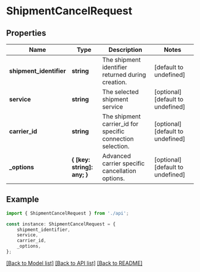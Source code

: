 # ShipmentCancelRequest


## Properties

Name | Type | Description | Notes
------------ | ------------- | ------------- | -------------
**shipment_identifier** | **string** | The shipment identifier returned during creation. | [default to undefined]
**service** | **string** | The selected shipment service | [optional] [default to undefined]
**carrier_id** | **string** | The shipment carrier_id for specific connection selection. | [optional] [default to undefined]
**_options** | **{ [key: string]: any; }** | Advanced carrier specific cancellation options. | [optional] [default to undefined]

## Example

```typescript
import { ShipmentCancelRequest } from './api';

const instance: ShipmentCancelRequest = {
    shipment_identifier,
    service,
    carrier_id,
    _options,
};
```

[[Back to Model list]](../README.md#documentation-for-models) [[Back to API list]](../README.md#documentation-for-api-endpoints) [[Back to README]](../README.md)
